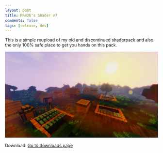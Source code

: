 ```yaml
---
layout: post
title: RRe36's Shader v7
comments: false
tags: [release, dev]
---
```


This is a simple reupload of my old and discontinued shaderpack and also the only 100% safe place to get you hands on this pack.

![img1](https://raw.githubusercontent.com/rre36/rre36-shader-legacy/gh-pages/img/legacy7_01.jpg)

Download: [Go to downloads page](https://github.com/rre36/rre36-shader-legacy/releases)